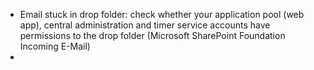 - Email stuck in drop folder: check whether your application pool (web app), central administration and timer service accounts have permissions to the drop folder (Microsoft SharePoint Foundation Incoming E-Mail)
- 
